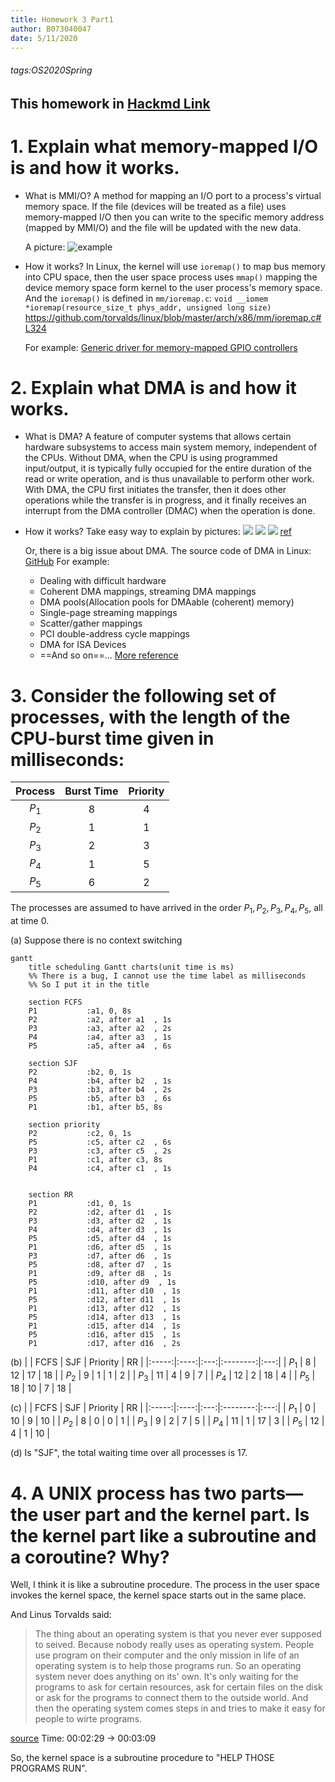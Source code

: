 ```yaml
---
title: Homework 3 Part1
author: B073040047
date: 5/11/2020
---
```

###### tags:OS2020Spring

This homework in [Hackmd Link](https://hackmd.io/@25077667/By8upiLcL)
---

# 1. Explain what memory-mapped I/O is and how it works.

* What is MMI/O?
    A method for mapping an I/O port to a process's virtual memory space. If the file (devices will be treated as a file) uses memory-mapped I/O then you can write to the specific memory address (mapped by MMI/O) and the file will be updated with the new data.

    A picture:
    ![example](https://images2017.cnblogs.com/blog/1094457/201710/1094457-20171019111628396-1048214045.png)

* How it works?
    In Linux, the kernel will use `ioremap()` to map bus memory into CPU space, then the user space process uses `mmap()` mapping the device memory space form kernel to the user process's memory space.
    And the `ioremap()` is defined in `mm/ioremap.c`:
    `void __iomem *ioremap(resource_size_t phys_addr, unsigned long size)`
    https://github.com/torvalds/linux/blob/master/arch/x86/mm/ioremap.c#L324

    For example: [Generic driver for memory-mapped GPIO controllers](https://elixir.bootlin.com/linux/latest/source/drivers/gpio/gpio-mmio.c)
    
# 2. Explain what DMA is and how it works.
* What is DMA?
    A feature of computer systems that allows certain hardware subsystems to access main system memory, independent of the CPUs. Without DMA, when the CPU is using programmed input/output, it is typically fully occupied for the entire duration of the read or write operation, and is thus unavailable to perform other work. With DMA, the CPU first initiates the transfer, then it does other operations while the transfer is in progress, and it finally receives an interrupt from the DMA controller (DMAC) when the operation is done.

* How it works?
    Take easy way to explain by pictures:
    ![](https://i.imgur.com/RamzoKb.png)
    ![](https://i.imgur.com/ygctD4O.png)
    ![](https://i.imgur.com/kqf1ZMg.png)
    [ref](https://archive.eettaiwan.com/www.eettaiwan.com/ART_8800468608_628626_TA_c61e2b68.HTM)

    Or, there is a big issue about DMA.
    The source code of DMA in Linux: [GitHub](https://github.com/torvalds/linux/blob/master/include/linux/dma-mapping.h)
    For example: 
    * Dealing with difficult hardware
    * Coherent DMA mappings, streaming DMA mappings
    * DMA pools(Allocation pools for DMAable (coherent) memory)
    * Single-page streaming mappings
    * Scatter/gather mappings
    * PCI double-address cycle mappings
    * DMA for ISA Devices
    * ==And so on==...
    [More reference](https://www.oreilly.com/library/view/linux-device-drivers/0596005903/ch15.html)
    
# 3. Consider the following set of processes, with the length of the CPU-burst time given in milliseconds:

| Process | Burst Time | Priority |
|:-------:|:----------:|:--------:|
|  $P_1$  |     8      |    4     |
|  $P_2$  |     1      |    1     |
|  $P_3$  |     2      |    3     |
|  $P_4$  |     1      |    5     |
|  $P_5$  |     6      |    2     |

The processes are assumed to have arrived in the order $P_1 , P_2 , P_3 , P_4 , P_5$, all at time $0$.
<!-- In this Answer's discription uses Mermaid -->
<!-- Strongly suggest using the HackMD to view this markdown -->
(a) Suppose there is no context switching
```mermaid
gantt
    title scheduling Gantt charts(unit time is ms)
    %% There is a bug, I cannot use the time label as milliseconds
    %% So I put it in the title

    section FCFS
    P1           :a1, 0, 8s
    P2           :a2, after a1  , 1s
    P3           :a3, after a2  , 2s
    P4           :a4, after a3  , 1s
    P5           :a5, after a4  , 6s
    
    section SJF
    P2           :b2, 0, 1s
    P4           :b4, after b2  , 1s
    P3           :b3, after b4  , 2s
    P5           :b5, after b3  , 6s
    P1           :b1, after b5, 8s
    
    section priority
    P2           :c2, 0, 1s
    P5           :c5, after c2  , 6s
    P3           :c3, after c5  , 2s
    P1           :c1, after c3, 8s
    P4           :c4, after c1  , 1s
    
    
    section RR
    P1           :d1, 0, 1s 
    P2           :d2, after d1  , 1s
    P3           :d3, after d2  , 1s
    P4           :d4, after d3  , 1s
    P5           :d5, after d4  , 1s
    P1           :d6, after d5  , 1s
    P3           :d7, after d6  , 1s
    P5           :d8, after d7  , 1s
    P1           :d9, after d8  , 1s
    P5           :d10, after d9  , 1s
    P1           :d11, after d10  , 1s
    P5           :d12, after d11  , 1s
    P1           :d13, after d12  , 1s
    P5           :d14, after d13  , 1s
    P1           :d15, after d14  , 1s
    P5           :d16, after d15  , 1s
    P1           :d17, after d16  , 2s
```

(b)
|       | FCFS | SJF | Priority | RR  |
|:-----:|:----:|:---:|:--------:|:---:|
| $P_1$ |  8   | 12  |    17    | 18  |
| $P_2$ |  9   |  1  |    1     |  2  |
| $P_3$ |  11  |  4  |    9     |  7  |
| $P_4$ |  12  |  2  |    18    |  4  |
| $P_5$ |  18  | 10  |    7     | 18  |


\(c\)
|       | FCFS | SJF | Priority | RR  |
|:-----:|:----:|:---:|:--------:|:---:|
| $P_1$ |  0   | 10  |    9     | 10  |
| $P_2$ |  8   |  0  |    0     |  1  |
| $P_3$ |  9   |  2  |    7     |  5  |
| $P_4$ |  11  |  1  |    17    |  3  |
| $P_5$ |  12  |  4  |    1     | 10  |

(d) 
Is "SJF", the total waiting time over all processes is 17.


# 4. A UNIX process has two parts—the user part and the kernel part. Is the kernel part like a subroutine and a coroutine? Why?

Well, I think it is like a subroutine procedure.
The process in the user space invokes the kernel space, the kernel space starts out in the same place.

And Linus Torvalds said: 
> The thing about an operating system is that you never ever supposed to seived. Because nobody really uses as operating system. People use program on their computer and the only mission in life of an operating system is to help those programs run. 
> So an operating system never does anything on its' own. It's only waiting for the programs to ask for certain resources, ask for certain files on the disk or ask for the programs to connect them to the outside world. And then the operating system comes steps in and tries to make it easy for people to wirte programs.
> 
[source](https://youtu.be/vWwvh3036Fw?t=149)
Time: 00:02:29 -> 00:03:09

So, the kernel space is a subroutine procedure to "HELP THOSE PROGRAMS RUN".
